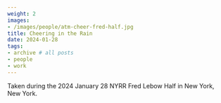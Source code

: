 ```yaml
---
weight: 2
images:
- /images/people/atm-cheer-fred-half.jpg
title: Cheering in the Rain
date: 2024-01-28
tags:
- archive # all posts
- people
- work
---
```


Taken during the 2024 January 28 NYRR Fred Lebow Half in New York, New York. 
